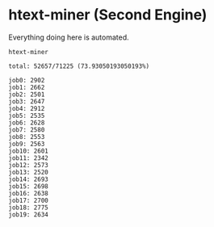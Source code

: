 # htext-miner (Second Engine)

Everything doing here is automated.

```
htext-miner

total: 52657/71225 (73.93050193050193%)

job0: 2902
job1: 2662
job2: 2501
job3: 2647
job4: 2912
job5: 2535
job6: 2628
job7: 2580
job8: 2553
job9: 2563
job10: 2601
job11: 2342
job12: 2573
job13: 2520
job14: 2693
job15: 2698
job16: 2638
job17: 2700
job18: 2775
job19: 2634
```